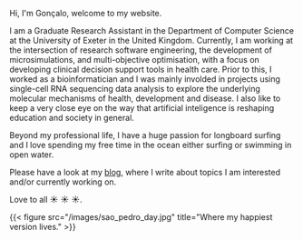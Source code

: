 
Hi, I'm Gonçalo, welcome to my website. 

I am a Graduate Research Assistant in the Department of Computer Science at the University of Exeter in the United Kingdom. Currently, I am working at the intersection of research software engineering, the development of microsimulations, and multi-objective optimisation, with a focus on developing clinical decision support tools in health care. Prior to this, I worked as a bioinformatician and I was mainly involded in projects using single-cell RNA sequencing data analysis to explore the underlying molecular mechanisms of health, development and disease. I also like to keep a very close eye on the way that artificial inteligence is reshaping education and society in general. 

Beyond my professional life, I have a huge passion for longboard surfing and I love spending my free time in the ocean either surfing or swimming in open water. 

Please have a look at my [blog](/blog/), where I write about topics I am interested and/or currently working on. 

Love to all :sunny: :sunny: :sunny:.


{{< figure src="/images/sao_pedro_day.jpg" title="Where my happiest version lives." >}}



















 


